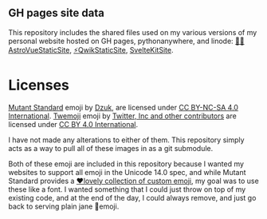 GH pages site data
------------------

This repository includes the shared files used on my various versions of my personal website hosted on GH pages, pythonanywhere, and linode: [👩‍🚀AstroVueStaticSite](https://github.com/MarmadileManteater/AstroVueStaticSite), [⚡QwikStaticSite](https://github.com/MarmadileManteater/QwikStaticSite), [SvelteKitSite](https://github.com/MarmadileManteater/SvelteKitSite). 

# Licenses

[Mutant Standard](https://mutant.tech/) emoji by [Dzuk](https://dzuk.zone/), are licensed under [CC BY-NC-SA 4.0 International](https://creativecommons.org/licenses/by-nc-sa/4.0/).
[Twemoji](https://twemoji.twitter.com/) emoji by [Twitter, Inc and other contributors](https://github.com/twitter) are licensed under [CC BY 4.0 International](https://creativecommons.org/licenses/by/4.0/).

I have not made any alterations to either of them. This repository simply acts as a way to pull all of these images in as a git submodule.

Both of these emoji are included in this repository because I wanted my websites to support all emoji in the Unicode 14.0 spec, and while Mutant Standard provides a [♥lovely collection of custom emoji](https://mutant-cheat-sheet.netlify.app/), my goal was to use these like a font. I wanted something that I could just throw on top of my existing code, and at the end of the day, I could always remove, and just go back to serving plain jane 👩emoji.
